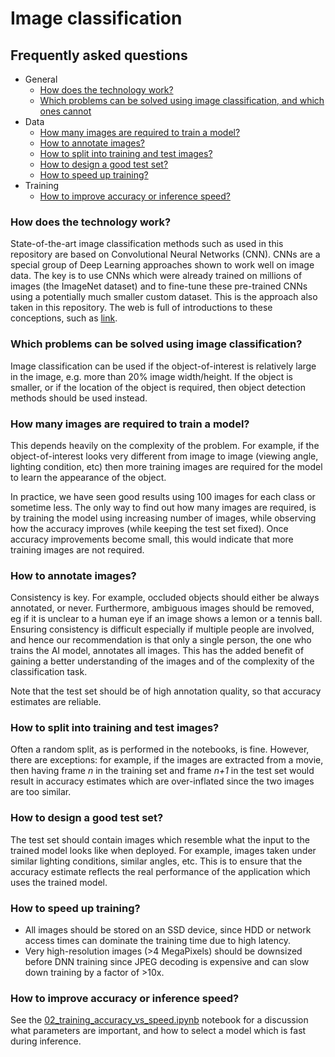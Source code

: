# Image classification

## Frequently asked questions


* General
  * [How does the technology work?](#how-does-the-technology-work)
  * [Which problems can be solved using image classification, and which ones cannot](#which-problems-can-be-solved-using-image-classification?)
* Data
  * [How many images are required to train a model?](#how-many-images-are-required-to-train-a-model)
  * [How to annotate images?](#how-to-annotate-images)
  * [How to split into training and test images?](#How-to-split-into-training-and-test-images)
  * [How to design a good test set?](#how-to-design-a-good-test-set?)
  * [How to speed up training?](#how-to-speed-up-training)
* Training
  * [How to improve accuracy or inference speed?](#how-to-improve-accuracy-or-inference-speed)

### How does the technology work?
State-of-the-art image classification methods such as used in this repository are based on Convolutional Neural Networks (CNN). CNNs are a special group of Deep Learning approaches shown to work well on image data. The key is to use CNNs which were already trained on millions of images (the ImageNet dataset) and to fine-tune these pre-trained CNNs using a potentially much smaller custom dataset. This is the approach also taken in this repository. The web is full of introductions to these conceptions, such as [link](https://towardsdatascience.com/simple-introduction-to-convolutional-neural-networks-cdf8d3077bac).


### Which problems can be solved using image classification?
Image classification can be used if the object-of-interest is relatively large in the image, e.g. more than 20% image width/height. If the object is smaller, or if the location of the object is required, then object detection methods should be used instead.


### How many images are required to train a model?
This depends heavily on the complexity of the problem. For example, if the object-of-interest looks very different from image to image (viewing angle, lighting condition, etc) then more training images are required for the model to learn the appearance of the object.

In practice, we have seen good results using 100 images for each class or sometime less. The only way to find out how many images are required, is by training the model using increasing number of images, while observing how the accuracy improves (while keeping the test set fixed). Once accuracy improvements become small, this would indicate that more training images are not required.


### How to annotate images?
Consistency is key. For example, occluded objects should either be always annotated, or never. Furthermore, ambiguous images should be removed, eg if it is unclear to a human eye if an image shows a lemon or a tennis ball. Ensuring consistency is difficult especially if multiple people are involved, and hence our recommendation is that only a single person, the one who trains the AI model, annotates all images. This has the added benefit of gaining a better understanding of the images and of the complexity of the classification task.

Note that the test set should be of high annotation quality, so that accuracy estimates are reliable.


### How to split into training and test images?
Often a random split, as is performed in the notebooks, is fine. However, there are exceptions: for example, if the images are extracted from a movie, then having frame *n* in the training set and frame *n+1* in the test set would result in accuracy estimates which are over-inflated since the two images are too similar.


### How to design a good test set?
The test set should contain images which resemble what the input to the trained model looks like when deployed. For example, images taken under similar lighting conditions, similar angles, etc. This is to ensure that the accuracy estimate reflects the real performance of the application which uses the trained model.


### How to speed up training?
- All images should be stored on an SSD device, since HDD or network access times can dominate the training time due to high latency.
- Very high-resolution images (>4 MegaPixels) should be downsized before DNN training since JPEG decoding is expensive and can slow down training by a factor of >10x.

### How to improve accuracy or inference speed?
See the [02_training_accuracy_vs_speed.ipynb](.notebooks/02_training_accuracy_vs_speed.ipynb) notebook for a discussion what parameters are important, and how to select a model which is fast during inference.
